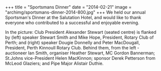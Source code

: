 +++
title = "Sportsmans Dinner"
date = "2014-02-21"
image = "archimg/sportsmans-dinner-2014-800.jpg"
+++
We held our annual Sportsman's Dinner at the Salutation Hotel, and would like to thank everyone who contributed to a successful and enjoyable evening.

In the picture: Club President Alexander Stewart (seated centre) is flanked by (left) speaker Stewart Smith and Mike Hope, President, Rotary Club of Perth; and (right) speaker Dougie Donnelly and Peter MacDougall, President, Perth Kinnoull Rotary Club. Behind them, from the left - auctioneer Ian Smith, organiser Heather Stewart, MC Gordon Bannerman; St.Johns vice-President Helen MacKinnon; sponsor Derek Petterson from McLeod Glaziers; and Pipe Major Alistair Duthie.